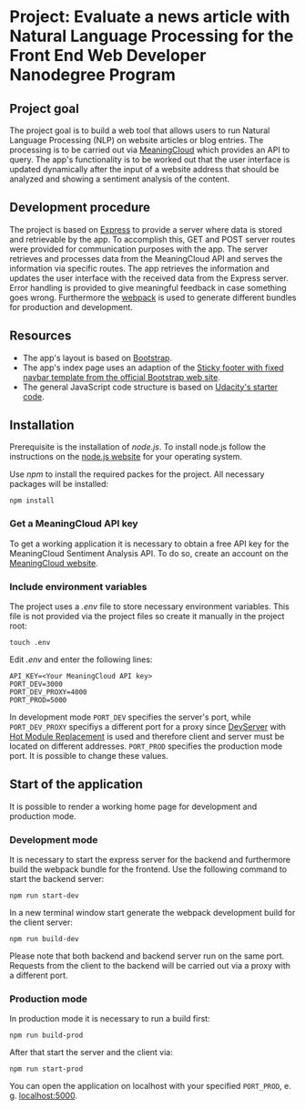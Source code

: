 # Project: Evaluate a news article with Natural Language Processing for the Front End Web Developer Nanodegree Program

## Project goal
The project goal is to build a web tool that allows users to run Natural Language Processing (NLP) on website articles or blog entries. The processing is to be carried out via [MeaningCloud](https://www.meaningcloud.com) which provides an API to query. The app's functionality is to be worked out that the user interface is updated dynamically after the input of a website address that should be analyzed and showing a sentiment analysis of the content.

## Development procedure
The project is based on [Express](https://expressjs.com/) to provide a server where data is stored and retrievable by the app. To accomplish this, GET and POST server routes were provided for communication purposes with the app. The server retrieves and processes data from the MeaningCloud API and serves the information via specific routes. The app retrieves the information and updates the user interface with the received data from the Express server. Error handling is provided to give meaningful feedback in case something goes wrong. Furthermore the [webpack](https://webpack.js.org/) is used to generate different bundles for production and development.

## Resources
- The app's layout is based on [Bootstrap](https://getbootstrap.com).
- The app's index page uses an adaption of the [Sticky footer with fixed navbar template from the official Bootstrap web site](https://getbootstrap.com/docs/4.0/examples/sticky-footer-navbar/).
- The general JavaScript code structure is based on [Udacity's starter code](https://github.com/udacity/fend/tree/refresh-2019/projects/evaluate-news-nlp).

## Installation
Prerequisite is the installation of *node.js*. To install node.js follow the instructions on the [node.js website](https://nodejs.org/) for your operating system.

Use *npm* to install the required packes for the project. All necessary packages will be installed:
````
npm install
````

### Get a MeaningCloud API key
To get a working application it is necessary to obtain a free API key for the MeaningCloud Sentiment Analysis API. To do so, create an account on the [MeaningCloud website](https://www.meaningcloud.com/developer/sentiment-analysis).

### Include environment variables
The project uses a *.env* file to store necessary environment variables. This file is not provided via the project files so create it manually in the project root:
````
touch .env
````
Edit *.env* and enter the following lines:
````
API_KEY=<Your MeaningCloud API key>
PORT_DEV=3000
PORT_DEV_PROXY=4000
PORT_PROD=5000
````
In development mode `PORT_DEV` specifies the server's port, while `PORT_DEV_PROXY` specifiys a different port for a proxy since [DevServer](https://webpack.js.org/configuration/dev-server/) with [Hot Module Replacement](https://webpack.js.org/concepts/hot-module-replacement/) is used and therefore client and server must be located on different addresses. `PORT_PROD` specifies the production mode port. It is possible to change these values.

## Start of the application
It is possible to render a working home page for development and production mode.

### Development mode
It is necessary to start the express server for the backend and furthermore build the webpack bundle for the frontend. Use the following command to start the backend server:
````
npm run start-dev
````
In a new terminal window start generate the webpack development build for the client server:
````
npm run build-dev
````
Please note that both backend and backend server run on the same port. Requests from the client to the backend will be carried out via a proxy with a different port.

### Production mode
In production mode it is necessary to run a build first:
````
npm run build-prod
````
After that start the server and the client via:
````
npm run start-prod
````
You can open the application on localhost with your specified `PORT_PROD`, e. g. [localhost:5000](http://localhost:5000).